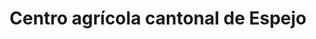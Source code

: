 ---
title: "Centro agrícola cantonal de Espejo"
url: /el-angel/centro-agricola-cantonal-de-espejo/
shop: agraria
---